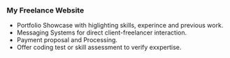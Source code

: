 ### My Freelance Website 

   - Portfolio Showcase with higlighting skills, experince and previous work.
   - Messaging Systems for direct client-freelancer interaction.
   - Payment proposal and Processing.
  - Offer coding test or skill assessment to verify exxpertise.

